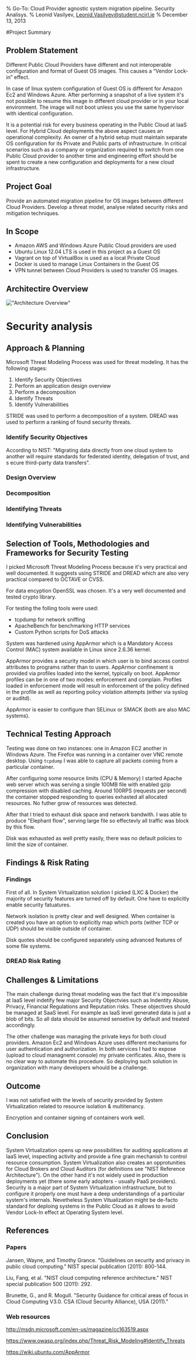 % Go-To: Cloud Provider agnostic system migration pipeline. Security Analisys.
% Leonid Vasilyev, <Leonid.Vasilyev@student.ncirl.ie>
% December 13, 2013

#Project Summary
## Problem Statement
Different Public Cloud Providers have different and not interoperable configuration and format of Guest OS images.
This causes a “Vendor Lock-in” effect.

In case of linux system configuration of Guest OS is different for Amazon Ec2 and Windows Azure.
After performing a snapshot of a live system it's not possible to resume this image in different cloud
provider or in your local environment.
The image will not boot unless you use the same hypervisor with identical configuration.

It is a potential risk for every business operating in the Public Cloud at IaaS level.
For Hybrid Cloud deployments the above aspect causes an operational complexity.
An owner of a hybrid setup must maintain separate OS configuration for its Private and Public parts of infrastructure.
In critical scenarios such as a company or organization required to switch from one Public Cloud provider to another
time and engineering effort should be spent to create a new configuration and deployments for a new cloud infrastructure.

## Project Goal
Provide an automated migration pipeline for OS images between different Cloud Providers.
Develop a threat model, analyse related security risks and mitigation techniques.

## In Scope

* Amazon AWS and Windows Azure Public Cloud providers are used
* Ubuntu Linux 12.04 LTS is used in this project as a Guest OS
* Vagrant on top of VirtualBox is used as a local Private Cloud
* Docker is used to manage Linux Containers in the Guest OS
* VPN tunnel between Cloud Providers is used to transfer OS images.

## Architectire Overview

!["Architecture Overview"](HybridCloudOverview.jpg)

# Security analysis
## Approach & Planning

Microsoft Threat Modeling Process was used for threat modeling.
It has the following stages:

1. Identify Security Objectives
2. Perform an application design overview
3. Perform a decomposition
4. Identify Threats
5. Identify Vulnerabilities

STRIDE was used to perform a decomposition of a system.
DREAD was used to perform a ranking of found security threats.

### Identify Security Objectives

According to NIST:
"Migrating data directly from one cloud system to another
will require standards for federated identity, delegation of trust, and s
ecure third-party data transfers".

### Design Overview

### Decomposition

### Identifying Threats

### Identifying Vulnerabilities

## Selection of Tools, Methodologies and Frameworks for Security Testing

I picked Microsoft Threat Modeling Process because it's very practical and well documented.
It suggests using STRIDE and DREAD which are also very practical compared to OCTAVE or CVSS.

For data encyption OpenSSL was chosen. It's a very well documented and tested crypto library.

For testing the folling tools were used:

* tcpdump for network sniffing
* ApacheBench for benchmarking HTTP services
* Custom Python scripts for DoS attacks

System was hardened using AppArmor which is a Mandatory Access Control (MAC) system
available in Linux since 2.6.36 kernel.

AppArmor provides a security model in which user is to bind access control attributes to programs rather than to users.
AppArmor confinement is provided via profiles loaded into the kernel, typically on boot.
AppArmor profiles can be in one of two modes: enforcement and complain.
Profiles loaded in enforcement mode will result in enforcement of the policy defined in the profile as well as reporting policy violation attempts (either via syslog or auditd).

AppArmor is easier to configure than SELinux or SMACK (both are also MAC systems).

## Technical Testing Approach

Testing was done on two instances: one in Amazon EC2 another in Windows Azure.
The Firefox was running in a container over VNC remote desktop.
Using `tcpdump` I was able to capture all packets coming from a particular container.

After configuring some resource limits (CPU & Memory) I started Apache web server which was serving a single
100MB file with enabled gzip compression with disabled caching.
Around 100RPS (requests per second) the container stopped responding to queries exhasted all allocated resources.
No futher grow of resources was detected.

After that I tried to exhaust disk space and network bandwith.
I was able to produce "Elephant flow", serving large file so effectevly all traffic was block by this flow.

Disk was exhausted as well pretty easily, there was no default policies to limit the size of container.

## Findings & Risk Rating

### Findings

First of all. In System Virtualization solution I picked (LXC & Docker)
the majority of security features are turned off by default.
One have to explicitly enable security fatuatures.

Network isolation is pretty clear and well designed.
When container is created you have an option to explicitly map which ports (wither TCP or UDP) should be visible
outside of container.

Disk quotes should be configured separately using advanced features of some file systems.

### DREAD Risk Rating

## Challenges & Limitations

The main challenge during threat modeling was the fact that
it's impossible at IaaS level indetify few major Security Objectvies
such as Indentity Abuse, Privacy, Financial Regulations and Reputation risks.
These objectives should be managed at SaaS level.
For example as IaaS level generated data is just a blob of bits.
So all data should be assumed sensetive by default and treated accordingly.

The other challenge was managing the private keys for both cloud providers.
Amazon Ec2 and Windows Azure uses different mechanisms for user authentication and
authorization.
In both services I had to expose (upload to cloud managnemt console) my private cerificates.
Also, there is no clear way to automate this procedure.
So deploying such solution in organization with many developers whould be a challenge.

## Outcome

I was not satisfied with the levels of security provided by System Virtualization
related to resource isolation & multitenancy.

Encryption and container signing of containers work well.

## Conclusion

System Virtualization opens up new possibilities for auditing applications at IaaS level,
inspecting activity and provide a fine grain mechanish to control resource consumption.
System Virtualization also creates an opprotunities for Cloud Brokers and Cloud Auditors
(for definitions see "NIST Reference Architecture").
On the other hand it's not widely used in production deployments yet
(there some early adopters - usually PaaS providers).
Security is a major part of System Virtualization infrastructure,
but to configure it properly one must have a deep understandings of a particular system's internals.
Nevetheless System Vitualization might be de-facto standard for deploing systems in the Public Cloud
as it allows to avoid Vendor Lock-In effect at Operating System level.


## References

### Papers

Jansen, Wayne, and Timothy Grance. "Guidelines on security and privacy in public cloud computing." NIST special publication (2011): 800-144.

Liu, Fang, et al. "NIST cloud computing reference architecture." NIST special publication 500 (2011): 292.

Brunette, G., and R. Mogull. "Security Guidance for critical areas of focus in Cloud Computing V3.0. CSA (Cloud Security Alliance), USA (2011)."


### Web resources

<http://msdn.microsoft.com/en-us/magazine/cc163519.aspx>

<https://www.owasp.org/index.php/Threat_Risk_Modeling#Identify_Threats>

<https://wiki.ubuntu.com/AppArmor>

